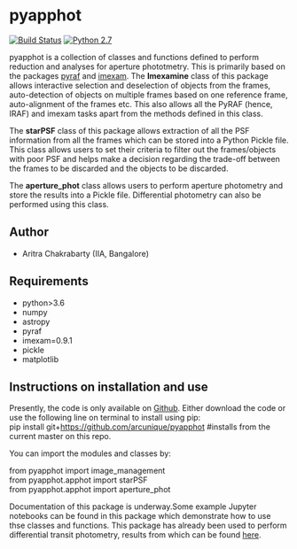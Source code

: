 pyapphot
======

[![Build Status](https://img.shields.io/badge/release-0.1-orange)](https://github.com/arcunique/pyapphot)
[![Python 2.7](https://img.shields.io/badge/python-3.7-blue.svg)](https://www.python.org/downloads/release/python-371/)

pyapphot is a collection of classes and functions defined to perform reduction and analyses for aperture phototmetry.
This is primarily based on the packages [pyraf](https://astroconda.readthedocs.io/en/latest/) 
and [imexam](https://github.com/spacetelescope/imexam). The __Imexamine__ class of this package allows interactive
selection and deselection of objects from the frames, auto-detection of objects on multiple frames based on one reference frame,
auto-alignment of the frames etc. This also allows all the PyRAF (hence, IRAF) and imexam tasks apart from the methods defined
in this class. 

The __starPSF__ class of this package allows extraction of all the PSF information from all the frames which can be stored into a
 Python Pickle file. This class allows users to set their criteria to filter out the frames/objects with poor PSF and helps
 make a decision regarding the trade-off between the frames to be discarded and the objects to be discarded. 
 
 The __aperture_phot__ class allows users to perform aperture photometry and store the results into a Pickle file. Differential 
 photometry can also be performed using this class.
 

Author
------
* Aritra Chakrabarty (IIA, Bangalore)

Requirements
------------
* python>3.6
* numpy
* astropy
* pyraf
* imexam=0.9.1
* pickle
* matplotlib 

Instructions on installation and use
------------------------------------
Presently, the code is only available on [Github](https://github.com/arcunique/pyapphot). Either download the code or
use the following line on terminal to install using pip:\
pip install git+https://github.com/arcunique/pyapphot  #installs from the current master on this repo.

You can import the modules and classes by:

from pyapphot import image_management\
from pyapphot.apphot import starPSF\
from pyapphot.apphot import aperture_phot

Documentation of this package is underway.Some example Jupyter notebooks can be found in this 
package which demonstrate how to use thse classes and functions. This package has already been 
used to perform differential transit photometry, results from which can be found 
[here](https://doi.org/10.3847/1538-3881/ab24dd).






